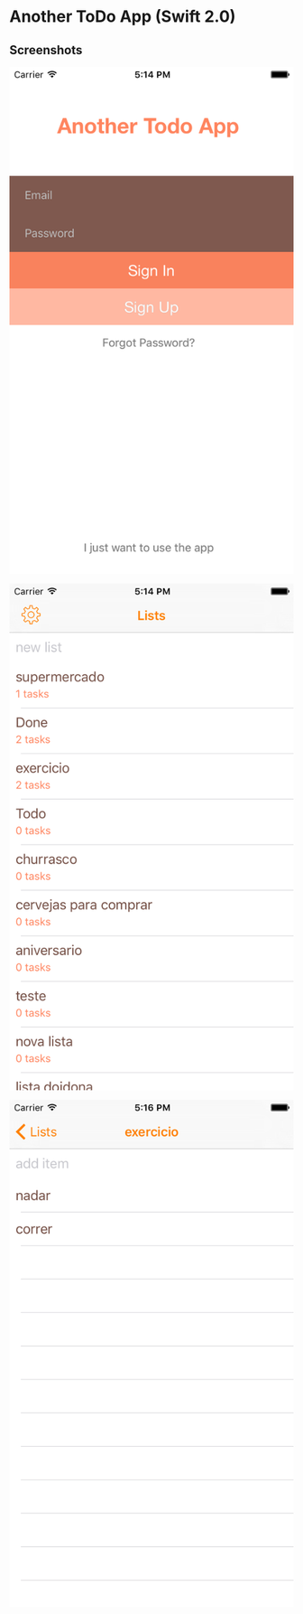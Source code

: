 # Another ToDo App (Swift 2.0)

## Screenshots

![alt tag](https://raw.githubusercontent.com/cardosoedgar/todo-app-ios/master/screenshots/login.png)

![alt tag](https://raw.githubusercontent.com/cardosoedgar/todo-app-ios/master/screenshots/lists.png)

![alt tag](https://raw.githubusercontent.com/cardosoedgar/todo-app-ios/master/screenshots/tasks.png)
